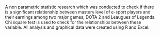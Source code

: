 A non parametric statistic research which was conducted to check if there is a significant relationship between mastery level of e-sport players and their earnings among two major games, DOTA 2 and Leaugues of Legends. Chi square test is used to check for the relationships between these variable. All analysis and graphical data were created using R and Excel.
